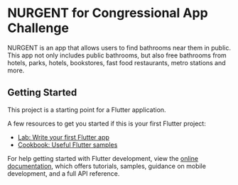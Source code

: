 # NURGENT for Congressional App Challenge

NURGENT is an app that allows users to find bathrooms near them in public. This app not only includes public bathrooms, but also free bathrooms from hotels, parks, hotels, bookstores, fast food restaurants, metro stations and more.

## Getting Started

This project is a starting point for a Flutter application.

A few resources to get you started if this is your first Flutter project:

- [Lab: Write your first Flutter app](https://docs.flutter.dev/get-started/codelab)
- [Cookbook: Useful Flutter samples](https://docs.flutter.dev/cookbook)

For help getting started with Flutter development, view the
[online documentation](https://docs.flutter.dev/), which offers tutorials,
samples, guidance on mobile development, and a full API reference.
